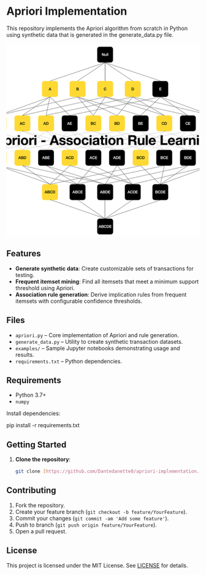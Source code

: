 # Apriori Implementation

This repository implements the Apriori algorithm from scratch in Python using synthetic data that is generated in the generate_data.py file.

![assosiative law demonstration](apriori.png)

## Features

* **Generate synthetic data**: Create customizable sets of transactions for testing.
* **Frequent itemset mining**: Find all itemsets that meet a minimum support threshold using Apriori.
* **Association rule generation**: Derive implication rules from frequent itemsets with configurable confidence thresholds.

## Files

* `apriori.py` – Core implementation of Apriori and rule generation.
* `generate_data.py` – Utility to create synthetic transaction datasets.
* `examples/` – Sample Jupyter notebooks demonstrating usage and results.
* `requirements.txt` – Python dependencies.

## Requirements

* Python 3.7+
* `numpy`

Install dependencies:


pip install -r requirements.txt


## Getting Started

1. **Clone the repository**:

   ```bash
   git clone [https://github.com/Dantedanette0/apriori-implementation.git](https://github.com/Dantedanette0/apriori-implementation.git)

## Contributing

1. Fork the repository.
2. Create your feature branch (`git checkout -b feature/YourFeature`).
3. Commit your changes (`git commit -am 'Add some feature'`).
4. Push to branch (`git push origin feature/YourFeature`).
5. Open a pull request.

## License

This project is licensed under the MIT License. See [LICENSE](LICENSE) for details.

